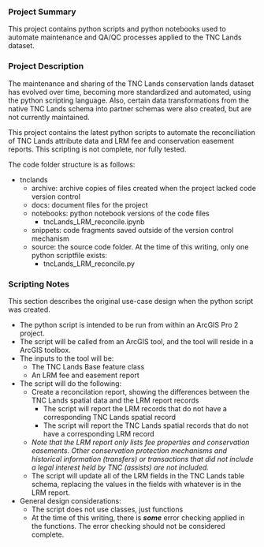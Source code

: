 ### Project Summary

This project contains python scripts and python notebooks used to automate maintenance and QA/QC processes applied to the TNC Lands dataset.

### Project Description

The maintenance and sharing of the TNC Lands conservation lands dataset has evolved over time, becoming more standardized and automated, using the python scripting language.  Also, certain data transformations from the native TNC Lands schema into partner schemas were also created, but are not currently maintained.

This project contains the latest python scripts to automate the reconciliation of TNC Lands attribute data and LRM fee and conservation easement reports. This scripting is not complete, nor fully tested.

The code folder structure is as follows:
- tnclands
    - archive: archive copies of files created when the project lacked code version control
    - docs: document files for the project
    - notebooks: python notebook versions of the code files
        - tncLands_LRM_reconcile.ipynb
    - snippets: code fragments saved outside of the version control mechanism
    - source: the source code folder. At the time of this writing, only one python scriptfile exists:
        - tncLands_LRM_reconcile.py

### Scripting Notes

This section describes the original use-case design when the python script was created.

- The python script is intended to be run from within an ArcGIS Pro 2 project.
- The script will be called from an ArcGIS tool, and the tool will reside in a ArcGIS toolbox.
- The inputs to the tool will be:
    - The TNC Lands Base feature class
    - An LRM fee and easement report
- The script will do the following:
    - Create a reconcilation report, showing the differences between the TNC Lands spatial data and the LRM report records
        - The script will report the LRM records that do not have a corresponding TNC Lands spatial record
        - The script will report the TNC Lands spatial records that do not have a corresponding LRM record
    - *Note that the LRM report only lists fee properties and conservation easements.  Other conservation protection mechanisms and historical information (transfers) or transactions that did not include a legal interest held by TNC (assists) are not included.*
    - The script will update all of the LRM fields in the TNC Lands table schema, replacing the values in the fields with whatever is in the LRM report.
- General design considerations:
    - The script does not use classes, just functions
    - At the time of this writing, there is ***some*** error checking applied in the functions. The error checking should not be considered complete.
